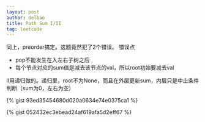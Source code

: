 ```yaml
---
layout: post
author: delbao
title: Path Sum I/II
tag: leetcode
---
```


同上，preorder搞定。这题竟然犯了2个错误。
错误点
 
- pop不能发生在入左右子树之后
- 每个节点对应的sum值是减去该节点的val，所以root初始要减去val
 
II用递归做的。递归里，root不为None，而且在外层更新sum，内层只是中止条件判断（sum为0，左右为空）

{% gist 93ed35454680d020a0634e74e0375ca1 %}

{% gist 052432ec3ebead24af619afa5d2eff67 %}
